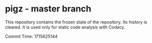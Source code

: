 # pigz - master branch

This repository contains the frozen state of the repository.
Its history is cleared. It is used only for static code
analysis with Codacy.

Commit Time: 1715625144